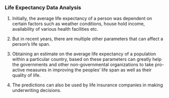 ### Life Expectancy Data Analysis

1. Initially, the average life expectancy of a person was dependent on certain factors such as weather conditions, house hold income, availability of various health facilities etc. 
2. But in recent years, there are multiple other parameters that can affect a person’s life span.

3. Obtaining an estimate on the average life expectancy of a population within a particular country, based on these parameters can greatly help the governments and other non-governmental organizations to take pro-active measures in improving the peoples’ life span as well as their quality of life.
4. The predictions can also be used by life insurance companies in making underwriting decisions.
